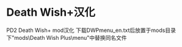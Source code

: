 # Death Wish+汉化
PD2 Death Wish+ mod汉化
下载DWPmenu_en.txt后放置于mods目录下"mods\Death Wish Plus\menu\"中替换同名文件
